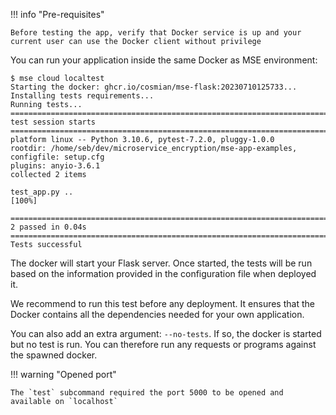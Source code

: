 !!! info "Pre-requisites"

    Before testing the app, verify that Docker service is up and your current user can use the Docker client without privilege


You can run your application inside the same Docker as MSE environment:

```{.console}
$ mse cloud localtest
Starting the docker: ghcr.io/cosmian/mse-flask:20230710125733...
Installing tests requirements...
Running tests...
========================================================================================================================= test session starts ==========================================================================================================================
platform linux -- Python 3.10.6, pytest-7.2.0, pluggy-1.0.0
rootdir: /home/seb/dev/microservice_encryption/mse-app-examples, configfile: setup.cfg
plugins: anyio-3.6.1
collected 2 items                                                                                                                                                                                                                                                      

test_app.py ..                                                                                                                                                                                                                                                   [100%]

========================================================================================================================== 2 passed in 0.04s ===========================================================================================================================
Tests successful
```

The docker will start your Flask server. Once started, the tests will be run based on the information provided in the configuration file when deployed it. 

We recommend to run this test before any deployment.
It ensures that the Docker contains all the dependencies needed for your own application.

You can also add an extra argument: `--no-tests`. If so, the docker is started but no test is run. You can therefore run any requests or programs against the spawned docker. 


!!! warning "Opened port"

    The `test` subcommand required the port 5000 to be opened and available on `localhost`

